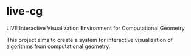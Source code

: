 live-cg
=======

LIVE Interactive Visualization Environment for Computational Geometry

This project aims to create a system for interactive visualization of 
algorithms from computational geometry.
